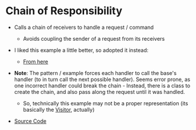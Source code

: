 # Chain of Responsibility
* Calls a chain of receivers to handle a request / command 
  * Avoids coupling the sender of a request from its receivers
* I liked this example a little better, so adopted it instead:
    * [From here](https://refactoring.guru/design-patterns/chain-of-responsibility/cpp/example)

* **Note**: The pattern / example forces each handler to call the base's handler
(to in turn call the next possible handler). Seems error prone, as one incorrect
handler could break the chain - Instead, there is a class to create the chain, 
and also pass along the request until it was handled.
  * So, technically this example may not be a proper representation (its 
    basically the [Visitor](../visitor/readme.md), actually)

* [Source Code](main.cc)